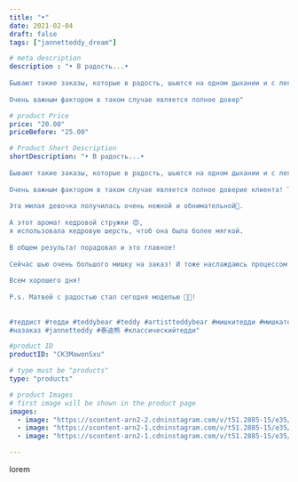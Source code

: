 ```yaml
---
title: "•"
date: 2021-02-04
draft: false
tags: ["jannetteddy_dream"]

# meta description
description : "• В радость...•⠀
⠀
Бывают такие заказы, которые в радость, шьются на одном дыхании и с легкостью! ⠀
⠀
Очень важным фактором в таком случае является полное довер"

# product Price
price: "20.00"
priceBefore: "25.00"

# Product Short Description
shortDescription: "• В радость...•⠀
⠀
Бывают такие заказы, которые в радость, шьются на одном дыхании и с легкостью! ⠀
⠀
Очень важным фактором в таком случае является полное доверие клиента! Тогда мастер может творить в потоке!⠀
⠀
Эта милая девочка получилась очень нежной и обнимательной🥰.⠀
⠀
А этот аромат кедровой стружки 😍, ⠀
я использовала кедровую шерсть, чтоб она была более мягкой.⠀
⠀
В общем результат порадовал и это главное!⠀
⠀
Сейчас шью очень большого мишку на заказ! И тоже наслаждаюсь процессом!!! Думаю для творческого человека это главное, чтоб процесс создания приносил радость и удовлетворение!⠀
⠀
Всем хорошего дня! ⠀
⠀
P.s. Матвей с радостью стал сегодня моделью 🙏🤍!⠀
⠀
⠀
#теддист #тедди #teddybear #teddy #artistteddybear #мишкитедди #мишкатедди #teddybear🐻 #teddy🐻 #teddy_bear #teddybearlove #artistteddybear #artistteddy #своимируками #ручнаяработа #handmade  #хобби #коллекционныемишкитедди #коллекционныетедди #jannettcollection #handmade ⠀
#назаказ #jannetteddy #泰迪熊 #классическийтедди"

#product ID
productID: "CK3MawonSxu"

# type must be "products"
type: "products"

# product Images
# first image will be shown in the product page
images:
  - image: "https://scontent-arn2-2.cdninstagram.com/v/t51.2885-15/e35/p1080x1080/145963099_863706371094776_3655122477676712776_n.jpg?_nc_ht=scontent-arn2-2.cdninstagram.com&_nc_cat=108&_nc_ohc=9TARuIwWiqEAX92FoNb&tp=1&oh=60140f2eb432c3447e92372a85094600&oe=605A3D9F&ig_cache_key=MjUwMTUyMjczMDYxMDcxODI0Mw%3D%3D.2"
  - image: "https://scontent-arn2-1.cdninstagram.com/v/t51.2885-15/e35/p1080x1080/145775569_460069981834270_2123047468597080546_n.jpg?_nc_ht=scontent-arn2-1.cdninstagram.com&_nc_cat=110&_nc_ohc=NqwJnWDgq40AX_wNjn6&tp=1&oh=d37c20d51d777cdd28f410cc04a509b5&oe=605A5BBA&ig_cache_key=MjUwMTUyMjczMDU5MzkzNjQxOA%3D%3D.2"
  - image: "https://scontent-arn2-1.cdninstagram.com/v/t51.2885-15/e35/p1080x1080/146081134_140039674601593_6518482648371795292_n.jpg?_nc_ht=scontent-arn2-1.cdninstagram.com&_nc_cat=101&_nc_ohc=rp0MXUc5wkgAX8s76h5&tp=1&oh=795983095f8ad4a78ff4e8b6ce43f6df&oe=605CD5DB&ig_cache_key=MjUwMTUyMjczMDYwMjIxNDYzNA%3D%3D.2"

---
```

lorem
